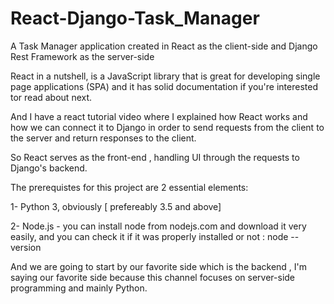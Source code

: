 # React-Django-Task_Manager
A Task Manager application created in React as the  client-side and Django Rest Framework as the server-side

React in a nutshell, is a JavaScript library that is great for developing single page applications (SPA) and it has solid documentation if you're interested tor read about next.

And I have a react tutorial video where I explained how React works and how we can connect it to Django in order to send requests from the client to the server and return responses to the client. 

So React serves as the front-end , handling UI through the requests to Django's backend.

The prerequistes for this project are 2 essential elements:

1- Python 3, obviously [ prefereably 3.5 and above] 

2- Node.js - you can install node from nodejs.com and download it very easily, and you can check it if it was properly installed or not : node --version

And we are going to start by our favorite side which is the backend , I'm saying our favorite side because this channel focuses on server-side programming and mainly Python.
